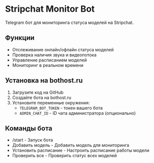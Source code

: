 # Stripchat Monitor Bot

Telegram бот для мониторинга статуса моделей на Stripchat.

## Функции
- Отслеживание онлайн/офлайн статуса моделей
- Проверка наличия звука и видеопотока
- Управление расписанием моделей
- Мониторинг в реальном времени

## Установка на bothost.ru

1. Загрузите код на GitHub
2. Создайте бота на bothost.ru
3. Установите переменные окружения:
   - `TELEGRAM_BOT_TOKEN` - токен вашего бота
   - `ADMIN_CHAT_ID` - ID чата администратора (опционально)

## Команды бота
- /start - Запуск бота
- Добавить модель - Добавить модель для мониторинга
- Установить расписание - Настроить расписание работы модели
- Проверить все - Проверить статус всех моделей
